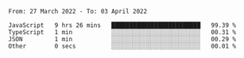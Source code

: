 <!--START_SECTION:waka-->

```text
From: 27 March 2022 - To: 03 April 2022

JavaScript   9 hrs 26 mins   █████████████████████████   99.39 %
TypeScript   1 min           ░░░░░░░░░░░░░░░░░░░░░░░░░   00.31 %
JSON         1 min           ░░░░░░░░░░░░░░░░░░░░░░░░░   00.29 %
Other        0 secs          ░░░░░░░░░░░░░░░░░░░░░░░░░   00.01 %
```

<!--END_SECTION:waka-->
